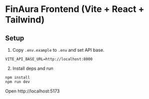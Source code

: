 # FinAura Frontend (Vite + React + Tailwind)

## Setup

1. Copy `.env.example` to `.env` and set API base.

```
VITE_API_BASE_URL=http://localhost:8000
```

2. Install deps and run

```
npm install
npm run dev
```

Open http://localhost:5173
